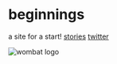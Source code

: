 # beginnings 
a site for a start!
[stories](https://dorianbrennan.github.io/beginnings/shortstories)
[twitter](https://twitter.com/dorian_brennan "twitter")


![wombat logo](https://dorianbrennan.github.io/beginnings/images/logosmall.png)

